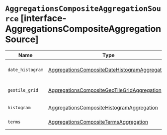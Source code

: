 # `AggregationsCompositeAggregationSource` [interface-AggregationsCompositeAggregationSource]

| Name | Type | Description |
| - | - | - |
| `date_histogram` | [AggregationsCompositeDateHistogramAggregation](./AggregationsCompositeDateHistogramAggregation.md) | A date histogram aggregation. |
| `geotile_grid` | [AggregationsCompositeGeoTileGridAggregation](./AggregationsCompositeGeoTileGridAggregation.md) | A geotile grid aggregation. |
| `histogram` | [AggregationsCompositeHistogramAggregation](./AggregationsCompositeHistogramAggregation.md) | A histogram aggregation. |
| `terms` | [AggregationsCompositeTermsAggregation](./AggregationsCompositeTermsAggregation.md) | A terms aggregation. |
